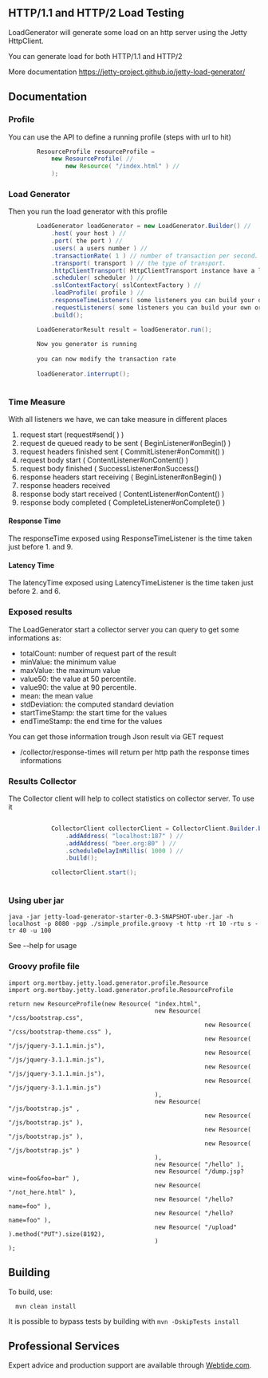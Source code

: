 ## HTTP/1.1 and HTTP/2 Load Testing

LoadGenerator will generate some load on an http server using the Jetty HttpClient.

You can generate load for both HTTP/1.1 and HTTP/2

More documentation https://jetty-project.github.io/jetty-load-generator/

## Documentation

### Profile
You can use the API to define a running profile (steps with url to hit)

```java
        ResourceProfile resourceProfile =
            new ResourceProfile( //
                new Resource( "/index.html" ) //
            ); 
```

### Load Generator 
Then you run the load generator with this profile

```java
        LoadGenerator loadGenerator = new LoadGenerator.Builder() //
            .host( your host ) //
            .port( the port ) //
            .users( a users number ) //
            .transactionRate( 1 ) // number of transaction per second. Transaction means all the request from the ResourceProfile
            .transport( transport ) // the type of transport.
            .httpClientTransport( HttpClientTransport instance have a look at the various builder ) //
            .scheduler( scheduler ) //
            .sslContextFactory( sslContextFactory ) //
            .loadProfile( profile ) //
            .responseTimeListeners( some listeners you can build your own or use existing one ) // some listeners you can build your own
            .requestListeners( some listeners you can build your own or use existing one ) //
            .build();

        LoadGeneratorResult result = loadGenerator.run();
        
        Now you generator is running
        
        you can now modify the transaction rate
        
        loadGenerator.interrupt();
        
```

### Time Measure

With all listeners we have, we can take measure in different places

1. request start  (request#send( ) ) 
2. request de queued ready to be sent ( BeginListener#onBegin() )
3. request headers finished sent  ( CommitListener#onCommit() )
4. request body start ( ContentListener#onContent() )
5. request body finished ( SuccessListener#onSuccess()
6. response headers start receiving  ( BeginListener#onBegin() )
7. response headers received 
8. response body start received ( ContentListener#onContent() ) 
9. response body completed ( CompleteListener#onComplete() )

#### Response Time

The responseTime exposed using ResponseTimeListener is the time taken just before 1. and 9.

#### Latency Time

The latencyTime exposed using LatencyTimeListener is the time taken just before 2. and 6.

### Exposed results
The LoadGenerator start a collector server you can query to get some informations as: 

* totalCount: number of request part of the result
* minValue: the minimum value
* maxValue: the maximum value
* value50: the value at 50 percentile.
* value90: the value at 90 percentile.
* mean: the mean value
* stdDeviation: the computed standard deviation
* startTimeStamp: the start time for the values
* endTimeStamp: the end time for the values

You can get those information trough Json result via GET request

* /collector/response-times will return per http path the response times informations

### Results Collector
The Collector client will help to collect statistics on collector server.
To use it

```java

            CollectorClient collectorClient = CollectorClient.Builder.builder() //
                .addAddress( "localhost:187" ) //
                .addAddress( "beer.org:80" ) //
                .scheduleDelayInMillis( 1000 ) //
                .build();

            collectorClient.start();
        
```

### Using uber jar

```
java -jar jetty-load-generator-starter-0.3-SNAPSHOT-uber.jar -h localhost -p 8080 -pgp ./simple_profile.groovy -t http -rt 10 -rtu s -tr 40 -u 100
```
See --help for usage

### Groovy profile file

```
import org.mortbay.jetty.load.generator.profile.Resource
import org.mortbay.jetty.load.generator.profile.ResourceProfile

return new ResourceProfile(new Resource( "index.html",
                                         new Resource( "/css/bootstrap.css",
                                                       new Resource( "/css/bootstrap-theme.css" ),
                                                       new Resource( "/js/jquery-3.1.1.min.js"),
                                                       new Resource( "/js/jquery-3.1.1.min.js"),
                                                       new Resource( "/js/jquery-3.1.1.min.js"),
                                                       new Resource( "/js/jquery-3.1.1.min.js")
                                         ),
                                         new Resource( "/js/bootstrap.js" ,
                                                       new Resource( "/js/bootstrap.js" ),
                                                       new Resource( "/js/bootstrap.js" ),
                                                       new Resource( "/js/bootstrap.js" )
                                         ),
                                         new Resource( "/hello" ),
                                         new Resource( "/dump.jsp?wine=foo&foo=bar" ),
                                         new Resource( "/not_here.html" ),
                                         new Resource( "/hello?name=foo" ),
                                         new Resource( "/hello?name=foo" ),
                                         new Resource( "/upload" ).method("PUT").size(8192),
                                         )
);
```

## Building

To build, use:
```shell
  mvn clean install
```

It is possible to bypass tests by building with `mvn -DskipTests install`

## Professional Services

Expert advice and production support are available through [Webtide.com](http://webtide.com).
